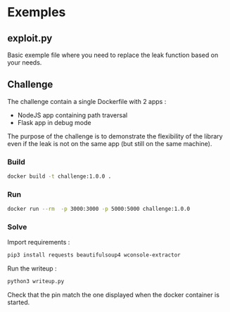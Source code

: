 # Exemples

## exploit.py
Basic exemple file where you need to replace the leak function based on your needs.

## Challenge
The challenge contain a single Dockerfile with 2 apps :
 * NodeJS app containing path traversal
 * Flask app in debug mode

The purpose of the challenge is to demonstrate the flexibility of the library even if the leak is not on the same app (but still on the same machine).
### Build
```bash
docker build -t challenge:1.0.0 .
```

### Run
```bash
docker run --rm  -p 3000:3000 -p 5000:5000 challenge:1.0.0
```

### Solve
Import requirements :

```bash
pip3 install requests beautifulsoup4 wconsole-extractor
```

Run the writeup :
```bash
python3 writeup.py
```

Check that the pin match the one displayed when the docker container is started.